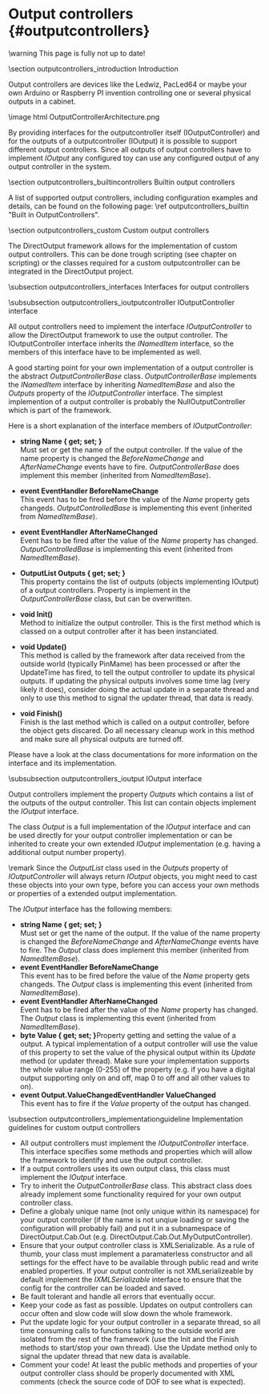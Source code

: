 ﻿Output controllers {#outputcontrollers}
==================

\warning This page is fully not up to date! 

\section outputcontrollers_introduction Introduction 

Output controllers are devices like the Ledwiz, PacLed64 or maybe your own Arduino or Raspberry PI invention controlling one or several physical outputs in a cabinet.  

\image html OutputControllerArchitecture.png

By providing interfaces for the outputcontroller itself (IOutputController) and for the outputs of a outputcontroller (IOutput) it is possible to support different output controllers. Since all outputs of output controllers have to implement _IOutput_ any configured toy can use any configured output of any output controller in the system.


\section outputcontrollers_builtincontrollers Builtin output controllers 

A list of supported output controllers, including configuration examples and details, can be found on the following page: \ref outputcontrollers_builtin "Built in OutputControllers".


\section outputcontrollers_custom Custom output controllers 

The DirectOutput framework allows for the implementation of custom output controllers. This can be done trough scripting (see chapter on scripting) or the classes required for a custom outputcontroller can be integrated in the DirectOutput project. 

\subsection outputcontrollers_interfaces Interfaces for output controllers

\subsubsection outputcontrollers_ioutputcontroller IOutputController interface

All output controllers need to implement the interface _IOutputController_ to allow the DirectOutput framework to use the output controller. The IOutputController interface inherits the _INamedItem_ interface, so the members of this interface have to be implemented as well.

A good starting point for your own implementation of a output controller is the abstract _OutputControllerBase_ class. _OutputControllerBase_ implements the _INamedItem_ interface by inheriting _NamedItemBase_ and also the _Outputs_ property of the _IOutputController_ interface. The simplest implemention of a output controller is probably the NullOutputController which is part of the framework.

Here is a short explanation of the interface members of _IOutputController_:

- <b>string Name { get; set; }</b><br/>Must set or get the name of the output controller. If the value of the name property is changed the _BeforeNameChange_ and _AfterNameChange_ events have to fire. _OutputControllerBase_ does implement this member (inherited from _NamedItemBase_).
- <b>event EventHandler<NameChangeEventArgs> BeforeNameChange</b><br/>This event has to be fired before the value of the _Name_ property gets changeds. _OutputControlledBase_ is implementing this event (inherited from _NamedItemBase_). 
- <b>event EventHandler<NameChangeEventArgs> AfterNameChanged</b><br/>Event has to be fired after the value of the _Name_ property has changed.  _OutputControlledBase_ is implementing this event (inherited from _NamedItemBase_). 

- <b>OutputList Outputs { get; set; }</b><br/>This property contains the list of outputs (objects implementing IOutput) of a output controllers. Property is implement in the _OutputControllerBase_ class, but can be overwritten.
- <b>void Init()</b><br/>Method to initialize the output controller. This is the first method which is classed on a output controller after it has been instanciated.
- <b>void Update()</b><br/>This method is called by the framework after data received from the outside world (typically PinMame) has been processed or after the UpdateTime has fired, to tell the output controller to update its physical outputs. If updating the physical outputs involves some time lag (very likely it does), consider doing the actual update in a separate thread and only to use this method to signal the updater thread, that data is ready.
- <b>void Finish()</b><br/>Finish is the last method which is called on a output controller, before the object gets discared. Do all necessary cleanup work in this method and make sure all physical outputs are turned off.

Please have a look at the class documentations for more information on the interface and its implementation.


\subsubsection outputcontrollers_ioutput IOutput interface

Output controllers implement the property _Outputs_ which contains a list of the outputs of the output controller. This list can contain objects implement the _IOutput_ interface.

The class _Output_ is a full implementation of the _IOutput_ interface and can be used directly for your output controller implementation or can be inherited to create your own extended _IOutput_ implementation (e.g. having a additional output number property).

\remark Since the _OutputList_ class used in the _Outputs_ property of _IOutputController_ will always return _IOutput_ objects, you might need to cast these objects into your own type, before you can access your own methods or properties of a extended output implementation.

The _IOutput_ interface has the following members:

- <b>string Name { get; set; }</b><br/>Must set or get the name of the output. If the value of the name property is changed the _BeforeNameChange_ and _AfterNameChange_ events have to fire. The _Output_ class does implement this member (inherited from _NamedItemBase_).
- <b>event EventHandler<NameChangeEventArgs> BeforeNameChange</b><br/>This event has to be fired before the value of the _Name_ property gets changeds. The _Output_ class is implementing this event (inherited from _NamedItemBase_). 
- <b>event EventHandler<NameChangeEventArgs> AfterNameChanged</b><br/>Event has to be fired after the value of the _Name_ property has changed. The _Output_ class is implementing this event (inherited from _NamedItemBase_). 
- <b>byte Value { get; set; }</b>Property getting and setting the value of a output. A typical implementation of a output controller will use the value of this property to set the value of the physical output within its _Update_ method (or updater thread). Make sure your implementation supports the whole value range (0-255) of the property (e.g. if you have a digital output supporting only on and off, map 0 to off and all other values to on).
- <b>event Output.ValueChangedEventHandler ValueChanged</b><br/>This event has to fire if the _Value_ property of the output has changed.

\subsection outputcontrollers_implementationguideline  Implementation guidelines for custom output controllers

* All output controllers must implement the _IOutputController_ interface. This interface specifies some methods and properties which will allow the framework to identify and use the output controller.
* If a output controllers uses its own output class, this class must implement the _IOutput_ interface.
* Try to inherit the _OutputControllerBase_ class. This abstract class does already implement some functionality required for your own output controller class.
* Define a globaly unique name (not only unique within its namespace) for your output controller (if the name is not unqiue loading or saving the configuration will probably fail) and put it in a subnamespace of DirectOutput.Cab.Out (e.g. DirectOutput.Cab.Out.MyOutputController).
* Ensure that your output controller class is XMLSerializable. As a rule of thumb, your class must implement a paramaterless constructor and all settings for the effect have to be available through public read and write enabled properties. If your output controller is not XMLserializeable by default implement the _IXMLSerializable_ interface to ensure that the config for the controller can be loaded and saved.
* Be fault tolerant and handle all errors that eventually occur.
* Keep your code as fast as possible. Updates on output controllers can occur often and slow code will slow down the whole framework. 
* Put the update logic for your output controller in a separate thread, so all time consuming calls to functions talking to the outside world are isolated from the rest of the framework (use the Init and the Finish methods to start/stop your own thread). Use the Update method only to signal the updater thread that new data is available. 
* Comment your code! At least the public methods and properties of your output controller class should be properly documented with XML comments (check the source code of DOF to see what is expected).
